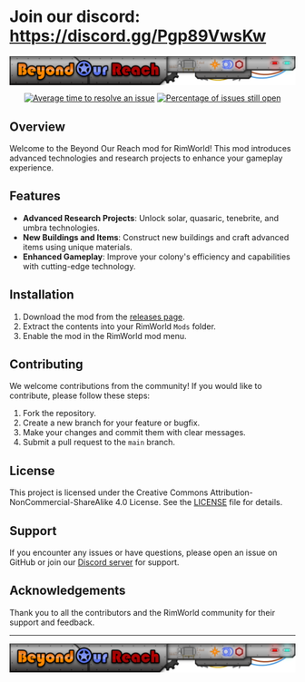 # Join our discord: https://discord.gg/Pgp89VwsKw

<p align="center">
    <a href="#"><img src=".github/assets/logo.png" alt="BoR" align="center"></a>
</p>
<p align="center">
    <a href="http://isitmaintained.com/project/databobek/RimworldBeyondOurReach"><img src="http://isitmaintained.com/badge/resolution/databobek/RimworldBeyondOurReach.svg" alt="Average time to resolve an issue"></a>
    <a href="http://isitmaintained.com/project/databobek/RimworldBeyondOurReach"><img src="http://isitmaintained.com/badge/open/databobek/RimworldBeyondOurReach.svg" alt="Percentage of issues still open"></a>
</p>

## Overview

Welcome to the Beyond Our Reach mod for RimWorld! This mod introduces advanced technologies and research projects to enhance your gameplay experience.

## Features

- **Advanced Research Projects**: Unlock solar, quasaric, tenebrite, and umbra technologies.
- **New Buildings and Items**: Construct new buildings and craft advanced items using unique materials.
- **Enhanced Gameplay**: Improve your colony's efficiency and capabilities with cutting-edge technology.

## Installation

1. Download the mod from the [releases page](https://github.com/databobek/RimworldBeyondOurReach/releases).
2. Extract the contents into your RimWorld `Mods` folder.
3. Enable the mod in the RimWorld mod menu.

## Contributing

We welcome contributions from the community! If you would like to contribute, please follow these steps:

1. Fork the repository.
2. Create a new branch for your feature or bugfix.
3. Make your changes and commit them with clear messages.
4. Submit a pull request to the `main` branch.

## License

This project is licensed under the Creative Commons Attribution-NonCommercial-ShareAlike 4.0 License. See the [LICENSE](LICENSE) file for details.

## Support

If you encounter any issues or have questions, please open an issue on GitHub or join our [Discord server](https://discord.gg/Pgp89VwsKw) for support.

## Acknowledgements

Thank you to all the contributors and the RimWorld community for their support and feedback.

---

<p align="center">
    <a href="#"><img src=".github/assets/logo.png" alt="BoR" align="center"></a>
</p>